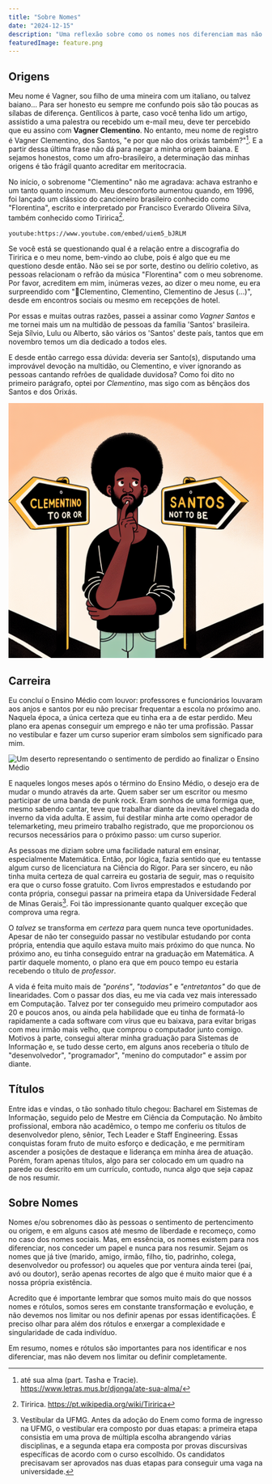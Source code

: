 ```yaml
---
title: "Sobre Nomes"
date: "2024-12-15"
description: "Uma reflexão sobre como os nomes nos diferenciam mas não nos resumem" 
featuredImage: feature.png
---
```


## Origens

Meu nome é Vagner, sou filho de uma mineira com um italiano, ou talvez
baiano... Para ser honesto eu sempre me confundo pois são tão poucas as sílabas
de diferença. Gentílicos à parte, caso você tenha lido um artigo, assistido a
uma palestra ou recebido um e-mail meu, deve ter percebido que eu assino com
**Vagner Clementino**. No entanto, meu nome de registro é Vagner Clementino,
dos Santos, "e por que não dos orixás também?"[^3]. E a partir dessa última
frase não dá para negar a minha origem baiana. E sejamos honestos, como um
afro-brasileiro, a determinação das minhas origens é tão frágil quanto
acreditar em meritocracia.

No início, o sobrenome "Clementino" não me agradava: achava estranho e um tanto
quanto incomum. Meu desconforto aumentou quando, em 1996, foi lançado um
clássico do cancioneiro brasileiro conhecido como "Florentina", escrito e
interpretado por Francisco Everardo Oliveira Silva, também conhecido como
Tiririca[^1].

`youtube:https://www.youtube.com/embed/uiem5_bJRLM`

Se você está se questionando qual é a relação entre a discografia do Tiririca e
o meu nome, bem-vindo ao clube, pois é algo que eu me questiono desde então.
Não sei se por sorte, destino ou delírio coletivo, as pessoas relacionam o
refrão da música "Florentina" com o meu sobrenome. Por favor, acreditem em mim,
inúmeras vezes, ao dizer o meu nome, eu era surpreendido com "🎵Clementino,
Clementino, Clementino de Jesus (...)", desde em encontros sociais ou mesmo em
recepções de hotel.

Por essas e muitas outras razões, passei a assinar como _Vagner Santos_ e me
tornei mais um na multidão de pessoas da família 'Santos' brasileira. Seja
Sílvio, Lulu ou Alberto, são vários os 'Santos' deste país, tantos que em
novembro temos um dia dedicado a todos eles.

E desde então carrego essa dúvida: deveria ser Santo(s), disputando uma
improvável devoção na multidão, ou Clementino, e viver ignorando as pessoas
cantando refrões de qualidade duvidosa? Como foi dito no primeiro parágrafo,
optei por _Clementino_, mas sigo com as bênçãos dos Santos e dos Orixás.

![Imagem representando a dúvida em usar o Clementino ou Santos como assinatura](to-be-or-not-to-be.png)

## Carreira

Eu concluí o Ensino Médio com louvor: professores e funcionários louvaram aos
anjos e santos por eu não precisar frequentar a escola no próximo ano. Naquela
época, a única certeza que eu tinha era a de estar perdido. Meu plano era
apenas conseguir um emprego e não ter uma profissão. Passar no vestibular e
fazer um curso superior eram símbolos sem significado para mim.

![Um deserto representando o sentimento de perdido ao finalizar o Ensino
Médio](./deserto.webp)

E naqueles longos meses após o término do Ensino Médio, o desejo era de mudar o
mundo através da arte. Quem saber ser um escritor ou mesmo participar de uma
banda de punk rock. Eram sonhos de uma formiga que, mesmo sabendo cantar, teve
que trabalhar diante da inevitável chegada do inverno da vida adulta. E assim,
fui destilar minha arte como operador de telemarketing, meu primeiro trabalho
registrado, que me proporcionou os recursos necessários para o próximo passo:
um curso superior.

As pessoas me diziam sobre uma facilidade natural em ensinar, especialmente
Matemática. Então, por lógica, fazia sentido que eu tentasse algum curso de
licenciatura na Ciência do Rigor. Para ser sincero, eu não tinha muita certeza
de qual carreira eu gostaria de seguir, mas o requisito era que o curso fosse
gratuito. Com livros emprestados e estudando por conta própria, consegui passar
na primeira etapa da Universidade Federal de Minas Gerais[^2]. Foi tão
impressionante quanto qualquer exceção que comprova uma regra.

O _talvez_ se transforma em _certeza_ para quem nunca teve oportunidades.
Apesar de não ter conseguido passar no vestibular estudando por conta própria,
entendia que aquilo estava muito mais próximo do que nunca. No próximo ano, eu
tinha conseguido entrar na graduação em Matemática. A partir daquele momento, o
plano era que em pouco tempo eu estaria recebendo o título de _professor_.

A vida é feita muito mais de _"poréns"_, _"todavias"_ e _"entretantos"_ do que
de linearidades. Com o passar dos dias, eu me via cada vez mais interessado em
Computação. Talvez por ter conseguido meu primeiro computador aos 20 e poucos
anos, ou ainda pela habilidade que eu tinha de formatá-lo rapidamente a cada
software com vírus que eu baixava, para evitar brigas com meu irmão mais velho,
que comprou o computador junto comigo. Motivos à parte, consegui alterar minha
graduação para Sistemas de Informação e, se tudo desse certo, em alguns anos
receberia o título de "desenvolvedor", "programador", "menino do computador" e
assim por diante.

## Títulos

Entre idas e vindas, o tão sonhado título chegou: Bacharel em Sistemas de
Informação, seguido pelo de Mestre em Ciência da Computação. No âmbito
profissional, embora não acadêmico, o tempo me conferiu os títulos de
desenvolvedor pleno, sênior, Tech Leader e Staff Engineering. Essas conquistas
foram fruto de muito esforço e dedicação, e me permitiram ascender a posições
de destaque e liderança em minha área de atuação. Porém, foram apenas títulos,
algo para ser colocado em um quadro na parede ou descrito em um currículo,
contudo, nunca algo que seja capaz de nos resumir.

## Sobre Nomes

Nomes e/ou sobrenomes dão às pessoas o sentimento de pertencimento ou origem, e
em alguns casos até mesmo de liberdade e recomeço, como no caso dos nomes
sociais. Mas, em essência, os nomes existem para nos diferenciar, nos conceder
um papel e nunca para nos resumir. Sejam os nomes que já tive (marido, amigo,
irmão, filho, tio, padrinho, colega, desenvolvedor ou professor) ou aqueles que
por ventura ainda terei (pai, avó ou doutor), serão apenas recortes de algo que
é muito maior que é a nossa própria existência.

Acredito que é importante lembrar que somos muito mais do que nossos nomes e
rótulos, somos seres em constante transformação e evolução, e não devemos nos
limitar ou nos definir apenas por essas identificações. É preciso olhar para
além dos rótulos e enxergar a complexidade e singularidade de cada indivíduo.

Em resumo, nomes e rótulos são importantes para nos identificar e nos
diferenciar, mas não devem nos limitar ou definir completamente.

[^1]:
    Tiririca.
    https://pt.wikipedia.org/wiki/Tiririca

[^2]:
    Vestibular da UFMG.
    Antes da adoção do Enem como forma de ingresso na UFMG, o vestibular era
    composto por duas etapas: a primeira etapa consistia em uma prova de
    múltipla escolha abrangendo várias disciplinas, e a segunda etapa era
    composta por provas discursivas específicas de acordo com o curso
    escolhido. Os candidatos precisavam ser aprovados nas duas etapas para
    conseguir uma vaga na universidade.
[^3]:
    até sua alma (part. Tasha e Tracie).
    https://www.letras.mus.br/djonga/ate-sua-alma/
